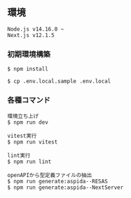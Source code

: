 ## 環境
```
Node.js v14.16.0 ~  
Next.js v12.1.5
```

### 初期環境構築

```
$ npm install

$ cp .env.local.sample .env.local
```

### 各種コマンド

```
環境立ち上げ
$ npm run dev

vitest実行
$ npm run vitest

lint実行
$ npm run lint

openAPIから型定義ファイルの抽出
$ npm run generate:aspida--RESAS
$ npm run generate:aspida--NextServer
```

